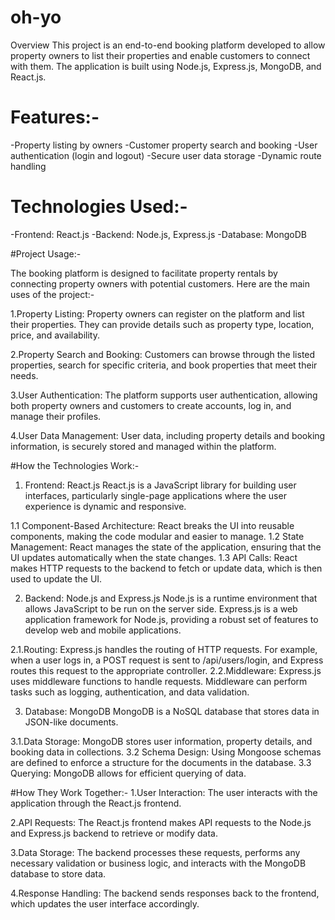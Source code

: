 # oh-yo 

Overview
This project is an end-to-end booking platform developed to allow property owners to list their properties and enable customers to connect with them. The application is built using Node.js, Express.js, MongoDB, and React.js.

# Features:-
-Property listing by owners
-Customer property search and booking
-User authentication (login and logout)
-Secure user data storage
-Dynamic route handling

# Technologies Used:-
-Frontend: React.js
-Backend: Node.js, Express.js
-Database: MongoDB

#Project Usage:-

The booking platform is designed to facilitate property rentals by connecting property owners with potential customers. Here are the main uses of the project:-

1.Property Listing: Property owners can register on the platform and list their properties. They can provide details such as property type, location, price, and availability.

2.Property Search and Booking: Customers can browse through the listed properties, search for specific criteria, and book properties that meet their needs.

3.User Authentication: The platform supports user authentication, allowing both property owners and customers to create accounts, log in, and manage their profiles.

4.User Data Management: User data, including property details and booking information, is securely stored and managed within the platform.

#How the Technologies Work:-
1. Frontend: React.js
React.js is a JavaScript library for building user interfaces, particularly single-page applications where the user experience is dynamic and responsive.

1.1 Component-Based Architecture: React breaks the UI into reusable components, making the code modular and easier to manage.
1.2 State Management: React manages the state of the application, ensuring that the UI updates automatically when the state changes.
1.3 API Calls: React makes HTTP requests to the backend to fetch or update data, which is then used to update the UI.

2. Backend: Node.js and Express.js
Node.js is a runtime environment that allows JavaScript to be run on the server side.
Express.js is a web application framework for Node.js, providing a robust set of features to develop web and mobile applications.

2.1.Routing: Express.js handles the routing of HTTP requests. For example, when a user logs in, a POST request is sent to /api/users/login, and Express routes this request to the appropriate controller.
2.2.Middleware: Express.js uses middleware functions to handle requests. Middleware can perform tasks such as logging, authentication, and data validation.

3. Database: MongoDB
MongoDB is a NoSQL database that stores data in JSON-like documents. 

3.1.Data Storage: MongoDB stores user information, property details, and booking data in collections. 
3.2 Schema Design: Using Mongoose  schemas are defined to enforce a structure for the documents in the database.
3.3 Querying: MongoDB allows for efficient querying of data.

#How They Work Together:-
1.User Interaction: The user interacts with the application through the React.js frontend. 

2.API Requests: The React.js frontend makes API requests to the Node.js and Express.js backend to retrieve or modify data. 

3.Data  Storage: The backend processes these requests, performs any necessary validation or business logic, and interacts with the MongoDB database to store  data.

4.Response Handling: The backend sends responses back to the frontend, which updates the user interface accordingly.

